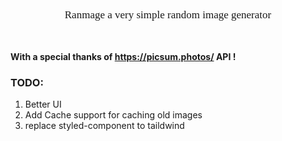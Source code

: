 <p align="center" style="font-family: JetBrainsMono Nerd Font; font-size: 17px">Ranmage a very simple random image generator</p>
<br/>

**With a special thanks of https://picsum.photos/ API !**

### TODO:

1. Better UI
2. Add Cache support for caching old images
3. replace styled-component to taildwind
